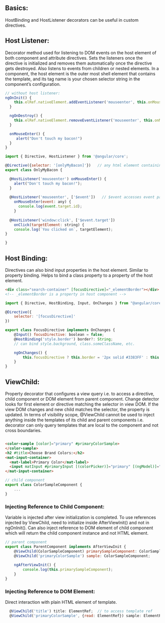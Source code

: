 ## Basics:
HostBinding and HostListener decorators can be useful in custom directives. 

## Host Listener:
Decorator method used for listening to DOM events on the host element of both component and attribute directives. Sets the listeners once the directive is initialized and removes them automatically once the directive gets destroyed. Also listens to events from children or nested elements.
In a component, the host element is the outer most shell element that contains the template, and its tag name is your chosen selector string in the component’s configuration. 
```javascript
// without host listener:
ngOnInit() {
    this.elRef.nativeElement.addEventListener('mouseenter', this.onMouseEnter);
  }

  ngOnDestroy() {
    this.elRef.nativeElement.removeEventListener('mouseenter', this.onMouseEnter);
  }

  onMouseEnter() {
     alert("Don't touch my bacon!")
  }
}
```

```javascript
import { Directive, HostListener } from '@angular/core';

@Directive({selector: '[onlyMyBacon]'})   // any html element containing onlyMyBacon will be directive's host element
export class OnlyMyBacon {

  @HostListener('mouseenter') onMouseEnter() {
    alert("Don't touch my bacon!");
  }
  
  @HostListener('mouseenter', ['$event'])   // $event accesses event payload object
    onMouseEnter(event: any) {        
      console.log(event.target.id);
    }
  
  @HostListener('window:click', ['$event.target'])
    onClick(targetElement: string) {
    console.log(`You clicked on`, targetElement);
}

}

```

## Host Binding: 
Directives can also bind input properties in the host element. Similar to property binding. Helps to bind a class property to a property of the host element.
```html
<div class="search-container" [focusDirective]="_elementBorder"></div>
<!-- _elementBorder is a property in host component -->
```

```javascript
import { Directive, HostBinding, Input, OnChanges } from "@angular/core";

@Directive({
    selector: '[focusDirective]'
})

export class FocusDirective implements OnChanges {
    @Input() focusDirective: boolean = false;
    @HostBinding('style.border') border?: String; 
    // can bind style.background, class.someClassName, etc.

    ngOnChanges() {
        this.focusDirective ? this.border = '2px solid #3383FF' : this.border = '1px solid #D3D3D3'
    }
}

```

## ViewChild:
Property decorator that configures a view query i.e. to access a directive, child component or DOM element from parent component. Change detector looks for first element or directive matching the selector in view DOM. If the view DOM changes and new child matches the selector, the property is updated. In terms of visibility scope, @ViewChild cannot be used to inject anything inside the templates of its child and parent components i.e. decorator can only query templates that are local to the component and not cross boundaries.

```html

<color-sample [color]="primary" #primaryColorSample>
</color-sample>
<h2 #title>Choose Brand Colors:</h2>
<mat-input-container>
  <mat-label>Primary Color</mat-label>
  <input matInput #primaryInput [(colorPicker)]="primary" [(ngModel)]="primary"/>
</mat-input-container>
```

```javascript
// child component 
export class ColorSampleComponent {
    ...
}
```

### Injecting Reference to Child Component:
Variable is injected after view initialization is completed. To use references injected by ViewChild, need to initialize inside AfterViewInit() and not in ngOnInit(). Can also inject reference to DOM element of child component which will return the child component instance and not HTML element. 
```javascript
// parent component
export class ParentComponent implements AfterViewInit {
    @ViewChild(ColorSampleComponent) primarySampleComponent: ColorSampleComponent;
    @ViewChild('primaryColorSample') sample: ColorSampleComponent;      // same as above
    
    ngAfterViewInit() {
        console.log(this.primarySampleComponent);
    }
}
```

### Injecting Reference to DOM Element:
Direct interaction with plain HTML element of template. 
```javascript
  @ViewChild('title') title: ElementRef;  // to access template ref
  @ViewChild('primaryColorSample', {read: ElementRef}) sample: ElementRef;  // to access HTML element of child component, pass in options arg
```
